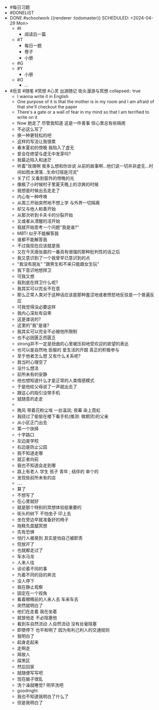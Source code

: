 - #每日习题
- #DONELIST
- DONE #schoolwork {{renderer :todomaster}}
  SCHEDULED: <2024-04-29 Mon>
	- #I
		- 阅读后一篇
	- #T
		- 每日一题
		- 卷子
		- 小册
	- #G
	- #Y
		- 小册
	- #O
		- ...
- #卮言 #随笔 #冥想 #心灵 出游随记 街头漫游与冥想
  collapsed:: true
	- I wanna write it in English
	- One purpose of it is that the mother is in my room and I am afraid of that she'll checkout the paper
	- There's a gate or a wall of fear in my mind so that I am terrified to write on it
	- Now 她走了 尽管我知道 这是一件善事 但心里总有些隔阂
	- 不必这么写了
	- 换一种更轻松的吧
	- 这样的写法让我很累
	- 春末夏初的傍晚 我陷入了虚无
	- 爱会在绝望与虚无中发芽吗?
	- 我最近陷入和迷茫
	- 听着"玫瑰啊 我多么想和你诉说 从前的故事啊...他们说一切并非虚无...时间如雨水滑落...生命归宿是河流"
	- 关了灯 又看到窗外的傍晚的光
	- 像极了小时候村子里夏天晚上的凉爽的时候
	- 我想是时候出去走走了
	- 内心有一种呼唤
	- 从周三开始突然地不想上学 与外界一切隔离
	- 却又与他人和善开始
	- 从那次听到卡夫卡的分裂开始
	- 又或者从清醒的活开始
	- 我就开始思考一个问题"我是谁?"
	- MBTI 似乎不能解答我
	- 谁都不能解答我
	- 不过我现在应该就是我
	- 又在今天唐张晨的一番具有很强的那种批判性的话之后
	- 我又意识到了一个我曾早已意识到的点
	- "我没有朋友" "跟男生和不来只能跟女生玩"
	- 我下意识地想捍卫
	- 可我又想
	- 我到底在捍卫什么呢?
	- 我其实可以完全不在意
	- 那么正常人类对于这种话应该是那种羞涩地或者愤怒地反驳是一个普遍反应
	- 可我觉得没必要这样
	- 我内心深处有自卑
	- 这是谁说的?
	- 这里的"我"是谁?
	- 我其实可以完全不必被他所限制
	- 也不必因匮乏而匮乏
	- strong并不一定是扭曲的心里被压抑地受欢迎的欲望的表达
	- 也可以是自然地 臣服的 爱生活的开朗 真正的积极参与
	- 至于他者怎么想 又有什么关系呢?
	- 我当时心理空了
	- 没什么想法
	- 前所未有的安静
	- 他也想知道什么才是正常的人类情感模式
	- 于是他给父母说了一声就出去了
	- 跟这心的指引没带手机
	- 就随意的走走
	-
	- 晚风 带着花粉尘埃 一丝温润; 夜幕 染上霓虹
	- 我绕过了偷偷在楼下看手机(推测: 做期货)的父亲
	- 从小区正门出去
	- 第一个抉择
	- 十字路口
	- 左边是学校
	- 右边是防止公园
	- 我不知道走哪
	- 就正者向前
	- 我也不知道会走到哪
	- 路上有老人 学生 孩子 青年 ; 结伴的 单个的
	- 发现些前所未有的店
	- ....
	- 算了
	- 不想写了
	- 在心里就好
	- 就是那个特别的冥想体验挺重要的
	- 街头的树下 不怕虫子 印上去
	- 坐在旁边早就准备好的椅子
	- 拖鞋先盘腿冥想
	- 先有恐惧
	- 怕行人被臭到 其实是怕自己被职责
	- 但放开了
	- 也就都走过了
	- 车水马龙
	- 人来人往
	- 谈论着不同的事
	- 为着不同的目的奔流
	- 没人停下
	- 我在静止观察
	- 固定在一个视角
	- 看着眼睛前的人来人去 车来车去
	- 突然就明白了
	- 他们在走着 我在坐着
	- 就放他走 不必阻塞他
	- 看到车自然流动 人自然流动 没有丝毫阻塞
	- 即使停下 也平和明了 因为有利己利人的交通规则
	- 我明白了
	- 起身走起来
	- 走啊走
	- 拜故人
	- 探黑区
	- 然后回家
	- 就随便写写吧
	- 现在脑子很乱
	- 洗个澡就睡觉? 明早洗吧
	- goodnight
	- 我也不知道我明白了什么了
	- 但是我明白了